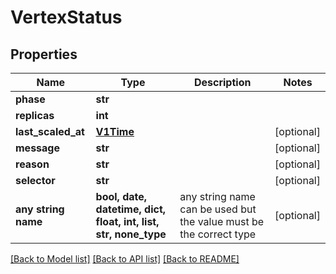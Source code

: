 # VertexStatus


## Properties
Name | Type | Description | Notes
------------ | ------------- | ------------- | -------------
**phase** | **str** |  | 
**replicas** | **int** |  | 
**last_scaled_at** | [**V1Time**](V1Time.md) |  | [optional] 
**message** | **str** |  | [optional] 
**reason** | **str** |  | [optional] 
**selector** | **str** |  | [optional] 
**any string name** | **bool, date, datetime, dict, float, int, list, str, none_type** | any string name can be used but the value must be the correct type | [optional]

[[Back to Model list]](../README.md#documentation-for-models) [[Back to API list]](../README.md#documentation-for-api-endpoints) [[Back to README]](../README.md)


